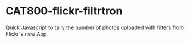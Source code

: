 CAT800-flickr-filtrtron
=======================

Quick Javascript to tally the number of photos uploaded with filters from Flickr's new App